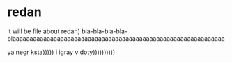 # redan
it will be file about redan)
bla-bla-bla-bla-blaaaaaaaaaaaaaaaaaaaaaaaaaaaaaaaaaaaaaaaaaaaaaaaaaaaaaaaaaaaaaa

ya negr ksta))))) i igray v doty))))))))))

